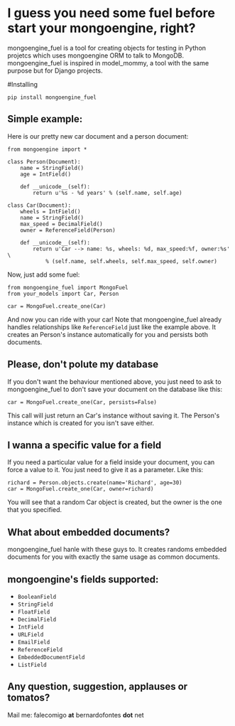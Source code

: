 # I guess you need some fuel before start your mongoengine, right?

mongoengine_fuel is a tool for creating objects for testing in Python projetcs which uses mongoengine ORM to talk to MongoDB. mongoengine_fuel is inspired in model_mommy, a tool with the same purpose but for Django projects.

#Installing

    pip install mongoengine_fuel

## Simple example:

Here is our pretty new car document and a person document:

```
from mongoengine import *

class Person(Document):
    name = StringField()
    age = IntField()

    def __unicode__(self):
        return u'%s - %d years' % (self.name, self.age)

class Car(Document):
    wheels = IntField()
    name = StringField()
    max_speed = DecimalField()
    owner = ReferenceField(Person)

    def __unicode__(self):
        return u'Car --> name: %s, wheels: %d, max_speed:%f, owner:%s' \
            % (self.name, self.wheels, self.max_speed, self.owner)
```

Now, just add some fuel:

```
from mongoengine_fuel import MongoFuel
from your_models import Car, Person

car = MongoFuel.create_one(Car)
```

And now you can ride with your car! Note that mongoengine_fuel already handles relationships like ```ReferenceField``` just like the example above. It creates an Person's instance automatically for you and persists both documents.

## Please, don't polute my database
If you don't want the behaviour mentioned above, you just need to ask to mongoengine_fuel to don't save your document on the database like this:

```
car = MongoFuel.create_one(Car, persists=False)
```

This call will just return an Car's instance without saving it. The Person's instance which is created for you isn't save either.

## I wanna a specific value for a field
If you need a particular value for a field inside your document, you can force a value to it. You just need to give it as a parameter. Like this:

```
richard = Person.objects.create(name='Richard', age=30)
car = MongoFuel.create_one(Car, owner=richard)
```

You will see that a random Car object is created, but the owner is the one that you specified.

## What about embedded documents?
mongoengine_fuel hanle with these guys to. It creates randoms embedded documents for you with exactly the same usage as common documents.

## mongoengine's fields supported:
   * ```BooleanField```
   * ```StringField```
   * ```FloatField```
   * ```DecimalField```
   * ```IntField```
   * ```URLField```
   * ```EmailField```
   * ```ReferenceField```
   * ```EmbeddedDocumentField```
   * ```ListField```

## Any question, suggestion, applauses or tomatos?

Mail me: falecomigo **at** bernardofontes **dot** net
